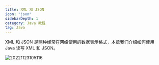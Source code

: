 ```yaml
---
title: XML 和 JSON
icon: "json"
sidebarDepth: 1
category: Java 教程
tag: Java
---
```



XML 和 JSON 是两种经常在网络使用的数据表示格式，本章我们介绍如何使用 Java 读写 XML 和 JSON。


![20221123105116](assets/20221123105116.png)

